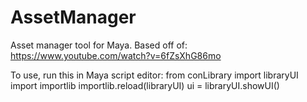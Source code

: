 # AssetManager

Asset manager tool for Maya. Based off of: https://www.youtube.com/watch?v=6fZsXhG86mo

To use, run this in Maya script editor:
from conLibrary import libraryUI
import importlib
importlib.reload(libraryUI)
ui = libraryUI.showUI()
